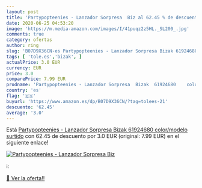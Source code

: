 ```yaml
---
layout: post
title: 'Partypopteenies - Lanzador Sorpresa  Biz al 62.45 % de descuento'
date: 2020-06-25 04:53:20
image: 'https://m.media-amazon.com/images/I/41puqz2z5HL._SL200_.jpg'
comments: true
category: ofertas
author: ring
slug: 'B07D9X36CN-es Partypopteenies - Lanzador Sorpresa Bizak 61924680...'
tags: [ 'tole.es','bizak', ]
actualPrice: 3.0 EUR
currency: EUR
price: 3.0
comparePrice: 7.99 EUR
prodname: 'Partypopteenies - Lanzador Sorpresa  Bizak  61924680    color/modelo surtido'
country: 'es'
flag: '🇪🇸'
buyurl: 'https://www.amazon.es/dp/B07D9X36CN/?tag=tolees-21'
descuento: '62.45'
average: '3.0'
---
```


Está [Partypopteenies - Lanzador Sorpresa  Bizak  61924680    color/modelo surtido](https://www.amazon.es/dp/B07D9X36CN/?tag=tolees-21) con 62.45 de descuento por 3.0 EUR (original: 7.99 EUR) en el siguiente enlace!

[![Partypopteenies - Lanzador Sorpresa  Biz](https://m.media-amazon.com/images/I/41puqz2z5HL._SL200_.jpg)](https://www.amazon.es/dp/B07D9X36CN/?tag=tolees-21)

ℹ️:


[🛒 Ver la oferta!!](https://www.amazon.es/dp/B07D9X36CN/?tag=tolees-21)
